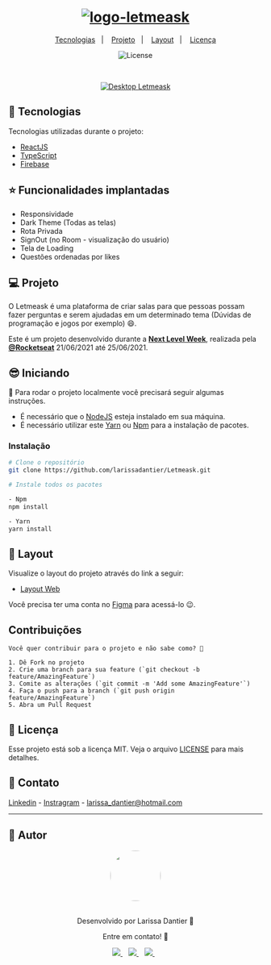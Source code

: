 <h1 align="center">
    <a href="https://ibb.co/xJkBGrZ"><img src="https://i.ibb.co/cDBZtsq/Logo.png" alt="logo-letmeask" border="0"></a>
</h1>

<p align="center">
  <a href="#rocket-tecnologias">Tecnologias</a>&nbsp;&nbsp;&nbsp;|&nbsp;&nbsp;&nbsp;
  <a href="#-projeto">Projeto</a>&nbsp;&nbsp;&nbsp;|&nbsp;&nbsp;&nbsp;
  <a href="#-layout">Layout</a>&nbsp;&nbsp;&nbsp;|&nbsp;&nbsp;&nbsp;
  <a href="#memo-licença">Licença</a>
</p>

<p align="center">
  <img  src="https://img.shields.io/static/v1?label=license&message=MIT&color=8257E6&labelColor=121214" alt="License">
</p>

<br>

<p align="center">
  <a href="https://ibb.co/G23yvkt"><img src="https://i.ibb.co/tsPgMcx/post.png" alt="Desktop Letmeask" border="0"></a>
</p>

## 🚀 Tecnologias

Tecnologias utilizadas durante o projeto:

- [ReactJS](https://pt-br.reactjs.org/)
- [TypeScript](https://www.typescriptlang.org/)
- [Firebase](https://firebase.google.com/?hl=pt)

## ⭐ Funcionalidades implantadas
- Responsividade
- Dark Theme (Todas as telas)
- Rota Privada
- SignOut (no Room - visualização do usuário)
- Tela de Loading
- Questões ordenadas por likes

## 💻 Projeto

O Letmeask é uma plataforma de criar salas para que pessoas possam fazer perguntas e serem ajudadas em um determinado tema (Dúvidas de programação e jogos por exemplo) 😄.

Este é um projeto desenvolvido durante a **[Next Level Week](https://nextlevelweek.com/)**, realizada pela **[@Rocketseat](https://github.com/Rocketseat)** 21/06/2021 até 25/06/2021.

## 😎 Iniciando 

📖 Para rodar o projeto localmente você precisará seguir algumas instruções.

- É necessário que o <a href="https://nodejs.org/en/">NodeJS</a> esteja instalado em sua máquina.
- É necessário utilizar este <a href="https://classic.yarnpkg.com/en/">Yarn</a> ou <a href="https://www.npmjs.com/">Npm</a> para a instalação de pacotes.

### Instalação
```bash
# Clone o repositório
git clone https://github.com/larissadantier/Letmeask.git

# Instale todos os pacotes

- Npm
npm install

- Yarn
yarn install

```
## 🔖 Layout

Visualize o layout do projeto através do link a seguir:

- [Layout Web](https://www.figma.com/file/bds0ftUNru7tBOhaJqKdaw/Letmeask-NLW?node-id=0%3A1) 

Você precisa ter uma conta no [Figma](http://figma.com/) para acessá-lo 😉.

## Contribuições
```
Você quer contribuir para o projeto e não sabe como? 💜

1. Dê Fork no projeto
2. Crie uma branch para sua feature (`git checkout -b feature/AmazingFeature`)
3. Comite as alterações (`git commit -m 'Add some AmazingFeature'`)
4. Faça o push para a branch (`git push origin feature/AmazingFeature`)
5. Abra um Pull Request
```
## 📝 Licença

Esse projeto está sob a licença MIT. Veja o arquivo [LICENSE](LICENSE) para mais detalhes.

## 🧾 Contato

[Linkedin](https://www.linkedin.com/in/larissadantier/) - [Instragram](https://www.instagram.com/larissa.dantier/?hl=pt) - larissa_dantier@hotmail.com

---

## 👀 Autor
<div align="center">
  <a href="https://app.rocketseat.com.br/me/larissadantier">
   <img align="center" style="border-radius: 100%;" src="https://avatars3.githubusercontent.com/u/61429963?s=400&u=0182f2fa598437842398e2f08f5dc6622df0b432&v=4" width="100px;" alt=""/>
  </a>
</div>
<br/>
<p align="center">Desenvolvido por Larissa Dantier 🚀 </p> 
<p align="center">Entre em contato! 👏 </p>
<div align="center">
<a href="https://www.linkedin.com/in/larissadantier/" target="_blank">
    <img src="https://img.shields.io/badge/linkedin-%230077B5.svg?&style=for-the-badge&logo=linkedin&logoColor=white" />
  </a>&nbsp;&nbsp;
 <a href="https://www.instagram.com/larissa.dantier/" target="_blank">
    <img src="https://img.shields.io/badge/instagram-%23E4405F.svg?&style=for-the-badge&logo=instagram&logoColor=white" />        
  </a>&nbsp;&nbsp;
 <a href="mailto:larissa_dantier@hotmail.com">
    <img src="https://img.shields.io/badge/Microsoft_Outlook-0078D4?style=for-the-badge&logo=microsoft-outlook&logoColor=white" />        
  </a>&nbsp;&nbsp; 
</div>
    

